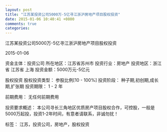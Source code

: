 ```yaml
---
layout: post
title: "江苏某投资公司5000万-5亿寻江浙沪房地产项目股权投资"
date: 2015-01-06 10:40:41 +0800
comments: true
categories: 
---
```

江苏某投资公司5000万-5亿寻江浙沪房地产项目股权投资



2015-01-06

资金主体：投资公司
所在地区：江苏省苏州市
投资行业：房地产
投资地区：浙江省 江苏省 上海
投资金额：5000万元-5亿元

股权投资
股权投资类型：
                            参股比例[10 - 100%] 
                                                                                投资阶段：
                            种子期,初创期,成长期,扩张期 
                                                                                                                                        投资期限：
                            1 - 2 年

前期费用：
无任何前期费用

投资要求概述：
本公司寻长三角地区优质房产项目股权合作，可控股，一般是5000万起投，投资1-2年时间，有意者请联系，非诚勿扰！

标签：
江苏，投资公司，房地产，股权投资

